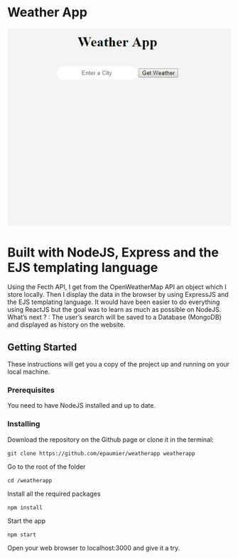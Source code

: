 # Weather App

![](weatherappgif.gif)

# Built with NodeJS, Express and the EJS templating language

Using the Fecth API, I get from the OpenWeatherMap API an object which I store locally. Then I display the data in the browser by using ExpressJS and the EJS templating language. It would have been easier to do everything using ReactJS but the goal was to learn as much as possible on NodeJS.
What’s next ? :  The user’s search will be saved to a Database (MongoDB) and displayed as history on the website.  

## Getting Started

These instructions will get you a copy of the project up and running on your local machine.

### Prerequisites

You need to have NodeJS installed and up to date.

### Installing

Download the repository on the Github page or clone it in the terminal:

```
git clone https://github.com/epaumier/weatherapp weatherapp

```

Go to the root of the folder

```
cd /weatherapp

```

Install all the required packages

```
npm install

```

Start the app


```
npm start

```

Open your web browser to localhost:3000 and give it a try.
